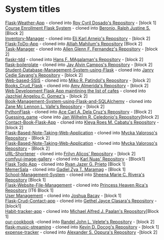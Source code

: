 # System titles

[Flask-Weather-App](https://github.com/jkaethee/Flask-Weather-App) - cloned into [Roy Cyril Dosado's Repository](https://github.com/rcdosado/Flask-Weather-App) - [block 1]  
[Course Enrollment Flask System](https://github.com/siniya-johny/Course-Enrollment-Flask-Project) - cloned into [Beronio, Ralph Justine S.](https://github.com/flenggo/Course-Enrollment-Flask-Project) [Block 2]  
[Inventory-Manager](https://github.com/marination/Inventory-Manager.git) - cloned into [Eli Karl Arnejo's Repository](https://github.com/ihlay/Inventory-Manager.git) - [block 2]  
[Flask-ToDo-App](https://github.com/patrickloeber/flask-todo.git) - cloned into [Alliah Mahilum's Repository](https://github.com/alliah2025/flask-todo.git) [Block 2]  
[Task-Manager](https://github.com/clamytoe/Task-Manager) - cloned into [Allen Glenn F. Fernandez's Repository](https://github.com/FernandezCorporate/Task-Manager) - [block 2]  
[flaskr-tdd](https://github.com/mjhea0/flaskr-tdd) - cloned into [Hans F. MAgalaman's Repository](https://github.com/Hansyel-droid/flaskr-tdd) - [block 2]  
[flask-boilerplate](https://github.com/realpython/flask-boilerplate) - cloned into [Jay Alvin Campos's Repository](https://github.com/yaj-camps/flask-boilerplate) - [block 2]  
[Student-Database-Management-System-using-Flask](https://github.com/mounigopisetti1162/Student-Database-Management-System-using-Flask-main) - cloned into 
[Janry Cedie Sayang's Repository](https://github.com/JanryCedie/Student-Database-Management-System-using-Flask-main) - [block 2]  
[Web-based-SSIS](https://github.com/edenroseFR/Web-based-SSIS) - cloned into [Miko R. Patindol's Repository](https://github.com/Irigitigit/Web-based-SSIS) - [block 2]  
[Books_Crud_Flask](https://github.com/CliveCullen/crud_flask.git) - cloned into [Amy Almerida's Repository](https://github.com/akosimia123/Books_crud_flask.git) - [block 2]  
[Web Development Flask App maintining the list of cafes](https://github.com/yogarajalakshmi-s/web-development-flask) - cloned into [Jazchiel Angelou C. Gomez's](https://github.com/jajazkie123/web-development-flask/tree/IPT_Final) - [block 2]  
[Book-Management-System-using-Flask-and-SQLAlchemy](https://github.com/deep-priyo/Book-Management-System-using-Flask-and-SQLAlchemy) - cloned into [Zane Mc Lennon L. Valle's Repository](https://github.com/ZaneValle/Book-Management-System-using-Flask-and-SQLAlchemy.git) - [block 2]  
[PythonFlask](https://github.com/jahenvins/PythonFlask) - cloned into [Ace Carl A. Dela Cruz's Repository](https://github.com/asi0723/PythonFlask) - [Block 2]  
[Guessing_game](https://github.com/helloflask/guess) -clone into [Jan Wilhelm R. Celedonio's Repository](https://github.com/mais16/guess/tree/ipt)[block 2]  
[Contact-Book-Flask-App](https://github.com/RF-Fahad-Islam/Contact-Book-Flask-App.git) - cloned into [Kleya Roes M. Cabatu's Repository](https://github.com/kleyacabatu/Contact-Book-Flask-App.git) - [block 2]  
[Flask-Based-Note-Taking-Web-Application](https://github.com/Aparnakannan11/Flask-Based-Note-Taking-Web-Application) - cloned into [Mycka Valoroso's Repository](https://github.com/mycka4/Flask-Based-Note-Taking-Web-Application) - [Block 2]  
[Flask-Based-Note-Taking-Web-Application](https://github.com/Aparnakannan11/Flask-Based-Note-Taking-Web-Application) - cloned into [Mycka Valoroso's Repository](https://github.com/mycka4/Flask-Based-Note-Taking-Web-Application) - [Block 2]  
[URL-Shortener](https://github.com/ezhil56x/URL-Shortener.git) - cloned into [Frilyn Alicos' Repository](https://github.com/fraaays/URL-Shortener.git) - [block 2]  
[comfyui-image-gallery](https://github.com/Smuzzies/comfyui_image_gallery.git) - cloned into [Karl Nuas' Repository](https://github.com/6shay9/comfyui_image_gallery-modified.git) - [Block1]  
[Flask Todo App](https://github.com/onurtacc/flask-todo-app) - cloned into [Ryan Jazer G. Prieto](https://github.com/Ryannn20/flask-todo-app) [Block 1]  
[MemerSala](https://github.com/NikhilCodes/MemerSala) - cloned into [Gadiel Zya T. Maramag](https://github.com/zyamaramag/MemerSala/tree/finalhands-on-rest-api-feature) - [Block 1]  
[School-Management-System](https://github.com/mostafa-hashhash/School-Managment-System.git) - cloned into [Sheena Marie C. Rivera's Repository](https://github.com/sheenaaam/final-drill-faults-api.git) [Block 1]  
[Flask-Website-File-Management](https://github.com/MadeBySaints/Flask-Website) - cloned into [Princess Heaven Rica's Repository](https://github.com/hvnnnn/Flask-Website) [IT6 Block 1]  
[User Management](https://github.com/rajat4665/Rest-api-with-CRUD-operation-using-Flask.git) - cloned into [Joshua Bacay](https://github.com/Weakcods/Rest-Api-Crud.git) - [block 1]  
[Flask-Crud-Contact-app](https://github.com/FaztWeb/flask-crud-contacts-app.git) - cloned into [Gethel Jayce Clasara's Repository](https://github.com/clasarageth/flask-crud-contacts-app.git) - [block1]  
[Habit-tracker-app](https://github.com/soumitri27/habit-tracker-app) - cloned into [Michael Alfred J. Paalan's Repository](https://github.com/miksnmatch/habit-tracker-app)[Block 1]  
[our-cookbook](https://github.com/YamacYurtsever/our-cookbook) -cloned into [Randel John L. Velete's Repository](https://github.com/randeljohn0801/our-cookbook) - [block 2]  
[flask-music-streaming](https://github.com/CodeDem/flask-music-streaming.git) - cloned into [Kevin D. Docog's Repository](https://github.com/Kevin-Docog/flask-music-streaming.git) - [block 1]  
[expense-tracker](https://github.com/hakiKhuva/expense-tracker.git) - cloned into [Alexander S. Oppura's Repository](https://github.com/kayle-56-alex/finals-ipt.git) -[block 2]
